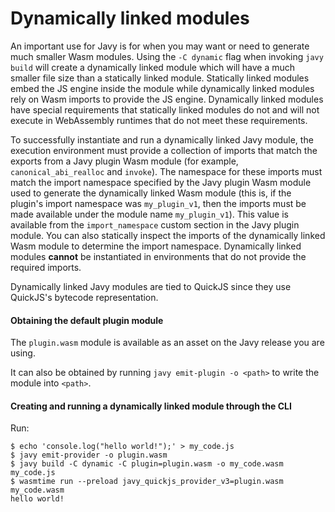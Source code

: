 # Dynamically linked modules

An important use for Javy is for when you may want or need to generate much
smaller Wasm modules. Using the `-C dynamic` flag when invoking `javy build` will create
a dynamically linked module which will have a much smaller file size than
a statically linked module. Statically linked modules embed the JS engine inside
the module while dynamically linked modules rely on Wasm imports to provide the
JS engine. Dynamically linked modules have special requirements that statically
linked modules do not and will not execute in WebAssembly runtimes that do not
meet these requirements.

To successfully instantiate and run a dynamically linked Javy module, the
execution environment must provide a collection of imports that match the
exports from a Javy plugin Wasm module (for example,
`canonical_abi_realloc` and `invoke`). The namespace for these imports must
match the import namespace specified by the Javy plugin Wasm module used to
generate the dynamically linked Wasm module (this is, if the plugin's import
namespace was `my_plugin_v1`, then the imports must be made available under the
module name `my_plugin_v1`). This value is available from the `import_namespace`
custom section in the Javy plugin module. You can also statically inspect the
imports of the dynamically linked Wasm module to determine the import
namespace. Dynamically linked modules **cannot** be instantiated in
environments that do not provide the required imports.

Dynamically linked Javy modules are tied to QuickJS since they use QuickJS's
bytecode representation.

#### Obtaining the default plugin module

The `plugin.wasm` module is available as an asset on the Javy release you are
using. 

It can also be obtained by running `javy emit-plugin -o <path>` to write the
module into `<path>`.

#### Creating and running a dynamically linked module through the CLI

Run:

```
$ echo 'console.log("hello world!");' > my_code.js
$ javy emit-provider -o plugin.wasm
$ javy build -C dynamic -C plugin=plugin.wasm -o my_code.wasm my_code.js
$ wasmtime run --preload javy_quickjs_provider_v3=plugin.wasm my_code.wasm
hello world!
```
